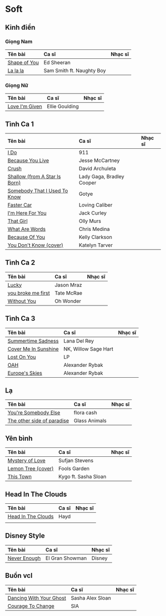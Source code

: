 # Soft

## Kinh điển

### Giọng Nam

| Tên bài                                                     | Ca sĩ                     | Nhạc sĩ |
| :---------------------------------------------------------- | :------------------------ | :------ |
| [Shape of You](https://www.youtube.com/watch?v=JGwWNGJdvx8) | Ed Sheeran                |         |
| [La la la](https://www.youtube.com/watch?v=JGwWNGJdvx8)     | Sam Smith ft. Naughty Boy |         |

### Giọng Nữ

| Tên bài                                                       | Ca sĩ          | Nhạc sĩ |
| :------------------------------------------------------------ | :------------- | :------ |
| [Love I'm Given](https://www.youtube.com/watch?v=Qf_so4FOtXk) | Ellie Goulding |         |

## Tình Ca 1

| Tên bài                                                                      | Ca sĩ                     | Nhạc sĩ |
| :--------------------------------------------------------------------------- | :------------------------ | :------ |
| [I Do](https://www.youtube.com/watch?v=pBTp2RWxq-s)                          | 911                       |         |
| [Because You Live](https://www.youtube.com/watch?v=YVOFTbVB7D8)              | Jesse McCartney           |         |
| [Crush](https://www.youtube.com/watch?v=6J1-eYBbspA)                         | David Archuleta           |         |
| [Shallow (from A Star Is Born)](https://www.youtube.com/watch?v=bo_efYhYU2A) | Lady Gaga, Bradley Cooper |         |
| [Somebody That I Used To Know](https://www.youtube.com/watch?v=8UVNT4wvIGY)  | Gotye                     |         |
| [Faster Car](https://www.youtube.com/watch?v=LPcP3Oc9oiM)                    | Loving Caliber            |         |
| [I'm Here For You](https://www.youtube.com/watch?v=EhDUn7q0_l8)              | Jack Curley               |         |
| [That Girl](https://www.youtube.com/watch?v=f_LgWgzCPnQ)                     | Olly Murs                 |         |
| [What Are Words](https://www.youtube.com/watch?v=nQY4dIxY1H4)                | Chris Medina              |         |
| [Because Of You](https://www.youtube.com/watch?v=Ra-Om7UMSJc)                | Kelly Clarkson            |         |
| [You Don't Know (cover)](https://www.youtube.com/watch?v=BF-nZziUCCY)        | Katelyn Tarver            |         |

## Tình Ca 2

| Tên bài                                                           | Ca sĩ      | Nhạc sĩ |
| :---------------------------------------------------------------- | :--------- | :------ |
| [Lucky](https://www.youtube.com/watch?v=acvIVA9-FMQ)              | Jason Mraz |         |
| [you broke me first](https://www.youtube.com/watch?v=AG-erEMhumc) | Tate McRae |         |
| [Without You](https://www.youtube.com/watch?v=zLAhRiUeJ8E)        | Oh Wonder  |         |

## Tình Ca 3

| Tên bài                                                             | Ca sĩ                | Nhạc sĩ |
| :------------------------------------------------------------------ | :------------------- | :------ |
| [Summertime Sadness](https://www.youtube.com/watch?v=TdrL3QxjyVw)   | Lana Del Rey         |         |
| [Cover Me In Sunshine](https://www.youtube.com/watch?v=vGZhMIXH62M) | NK, Willow Sage Hart |         |
| [Lost On You](https://www.youtube.com/watch?v=hn3wJ1_1Zsg)          | LP                   |         |
| [OAH](https://www.youtube.com/watch?v=o4sfh2u8cgU)                  | Alexander Rybak      |         |
| [Europe's Skies](https://www.youtube.com/watch?v=daqfr6DJsGc)       | Alexander Rybak      |         |

## Lạ

| Tên bài                                                                   | Ca sĩ         | Nhạc sĩ |
| :------------------------------------------------------------------------ | :------------ | :------ |
| [You're Somebody Else](https://www.youtube.com/watch?v=qVdPh2cBTN0)       | flora cash    |         |
| [The other side of paradise](https://www.youtube.com/watch?v=yblheO5YOxY) | Glass Animals |         |

## Yên bình

| Tên bài                                                           | Ca sĩ                | Nhạc sĩ |
| :---------------------------------------------------------------- | :------------------- | :------ |
| [Mystery of Love](https://www.youtube.com/watch?v=4WTt69YO2VI)    | Sufjan Stevens       |         |
| [Lemon Tree (cover)](https://www.youtube.com/watch?v=oPJ2wt55UYc) | Fools Garden         |         |
| [This Town](https://www.youtube.com/watch?v=0pwttmAYCTw)          | Kygo ft. Sasha Sloan |         |

## Head In The Clouds

| Tên bài                                                           | Ca sĩ | Nhạc sĩ |
| :---------------------------------------------------------------- | :---- | :------ |
| [Head In The Clouds](https://www.youtube.com/watch?v=-uFQzcY7YHc) | Hayd  |         |
|                                                                   |       |         |

## Disney Style

| Tên bài                                                     | Ca sĩ           | Nhạc sĩ |
| :---------------------------------------------------------- | :-------------- | :------ |
| [Never Enough](https://www.youtube.com/watch?v=JZ9pHBEUWPo) | El Gran Showman | Disney  |

## Buồn vcl

| Tên bài                                                                | Ca sĩ            | Nhạc sĩ |
| :--------------------------------------------------------------------- | :--------------- | :------ |
| [Dancing With Your Ghost](https://www.youtube.com/watch?v=Qzc_aX8c8g4) | Sasha Alex Sloan |         |
| [Courage To Change](https://www.youtube.com/watch?v=Qzc_aX8c8g4)       | SIA              |         |